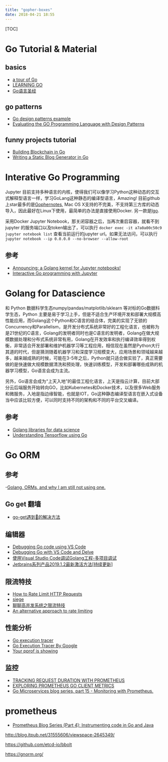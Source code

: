 ```yaml
---
title: "gopher-boxes"
date: 2018-04-21 18:55
---
```


[TOC]

# Go Tutorial & Material
## basics
 - [a tour of Go](https://tour.golang.org/)
 - [LEARNING GO](https://miek.nl/go/#preface)
 - [Go语言圣经](https://yar999.gitbooks.io/gopl-zh/content/ch0/ch0-01.html)

## go patterns
 - [Go design patterns example](https://github.com/tmrts/go-patterns)
 - [Evaluating the GO Programming Language with Design Patterns](https://ecs.victoria.ac.nz/foswiki/pub/Main/TechnicalReportSeries/ECSTR11-01.pdf)
## funny projects tutorial
 - [Building Blockchain in Go](https://jeiwan.cc/posts/building-blockchain-in-go-part-1/)
 - [Writing a Static Blog Generator in Go](https://zupzup.org/static-blog-generator-go/)



# Interative Go Programming
Jupyter 目前支持多种语言的内核，使得我们可以像学习Python这种动态的交互式解释型语言一样，学习GoLang这种静态的编译型语言，Amazing! 
目前github上star最多的是[Gophernotes](https://github.com/gopherdata/gophernotes), Mac OS X支持的不完美，不支持第三方库的动态导入，因此最好在Linux下使用，最简单的办法是直接使用Docker. 另一款是[lgo](https://github.com/yunabe/lgo#install).

采用Docker Jupyter Notebook，那关闭容器之后，当再次重启容器，就看不到jupyter 的服务端口以及token输出了，可以执行 `docker exec -it a7a0a00c50c9 jupyter notebook list` 查看当前运行的jupyter url。如果无法访问，可以执行 `jupyter notebook --ip 0.0.0.0 --no-browser --allow-root`

## 参考
 - [Announcing: a Golang kernel for Jupyter notebooks!](http://www.datadan.io/announcing-a-golang-kernel-for-jupyter-notebooks/)
 - [Interactive Go programming with Jupyter](https://medium.com/@yunabe/interactive-go-programming-with-jupyter-93fbf089aff1)




# Golang for Datascience
和 Python 数据科学生态numpy/pandas/matplotlib/sklearn 等对标的Go数据科学生态，Python 主要是易于学习上手，但是不适合生产环境开发和部署大规模高性能应用，而Golang这个Python和C语言的结合体，完美的实现了无锁的Concurrency和Parallelism，是开发分布式系统非常好的工程化语言，也被称为是21世纪的C语言，Golang的发明者同时也是C语言的发明者，Golang在做大规模数据处理和分布式系统非常有用，Golang在开发效率和执行编译效率得到权衡，非常适合开发部署和维护机器学习等工程应用，相信现在虽然是Python大行其道的时代，但是猜测随着机器学习和深度学习规模变大，应用场景和领域越来越多，越来越成熟的时候，可能在3-5年之后，Python就只适合做实验了，真正需要做的是快速做大规模数据清洗和预处理，快速训练模型，开发和部署哪些成熟的机器学习模型，Go语言会成为主流。

另外，Go语言会成为“上天入地”的最佳工程化语言，上天是指云计算，目前大部分云后端服务开始转向GO，比如Kubernetes和Docker技术，以及很多Web服务和微服务，入地是指边缘智能，也就是IOT，Go这种静态编译型语言在嵌入式设备当中应该比较方便，可以同时支持不同的架构和不同的平台交叉编译。

## 参考
 - [Golang libraries for data science](https://www.mjhall.org/golang-data-science-libraries/)
 - [Understanding Tensorflow using Go](https://pgaleone.eu/tensorflow/go/2017/05/29/understanding-tensorflow-using-go/)


# Go ORM

## 参考
-[Golang, ORMs, and why I am still not using one.](http://www.hydrogen18.com/blog/golang-orms-and-why-im-still-not-using-one.html)


## Go get 翻墙
- [go-get遇到🧱的解决方法](https://yeqown.github.io/2018/11/19/go-get%E9%81%87%E5%88%B0%E5%A2%99%E7%9A%84%E8%A7%A3%E5%86%B3%E6%96%B9%E6%B3%95/?utm_source=tuicool&utm_medium=referral#2-%E5%A6%82%E6%9E%9C%E4%BD%A0%E7%9A%84%E4%BB%A3%E7%90%86%E4%B8%8D%E6%94%AF%E6%8C%81http-https%E5%8D%8F%E8%AE%AE%EF%BC%8C%E5%8F%AF%E5%92%8B%E6%95%B4%EF%BC%9F)

## 编辑器
- [Debugging Go code using VS Code](https://github.com/Microsoft/vscode-go/wiki/Debugging-Go-code-using-VS-Code)
- [Debugging Go with VS Code and Delve](https://flaviocopes.com/go-debugging-vscode-delve/)
- [使用Visual Studio Code调试Golang工程-多项目调试](https://zhuanlan.zhihu.com/p/26473355)
- [Jetbrains系列产品2019.1.2最新激活方法[持续更新]](https://zhile.io/2018/08/26/jetbrains-license-server-crack.html)


## 限流特技
- [How to Rate Limit HTTP Requests](https://www.alexedwards.net/blog/how-to-rate-limit-http-requests)
- [siege](https://github.com/JoeDog/siege)
- [聊聊高并发系统之限流特技](https://jinnianshilongnian.iteye.com/blog/2305117)
- [An alternative approach to rate limiting](https://www.figma.com/blog/an-alternative-approach-to-rate-limiting/)

## 性能分析
- [Go execution tracer](https://blog.gopheracademy.com/advent-2017/go-execution-tracer/)
- [Go Execution Tracer By Google](https://docs.google.com/document/u/1/d/1FP5apqzBgr7ahCCgFO-yoVhk4YZrNIDNf9RybngBc14/pub)
- [Your pprof is showing](http://mmcloughlin.com/posts/your-pprof-is-showing)

## 监控
- [TRACKING REQUEST DURATION WITH PROMETHEUS](https://povilasv.me/prometheus-tracking-request-duration/)
- [EXPLORING PROMETHEUS GO CLIENT METRICS](https://povilasv.me/prometheus-go-metrics/#)
- [Go Microservices blog series, part 15 - Monitoring with Prometheus.](https://callistaenterprise.se/blogg/teknik/2018/09/12/go-blog-series-part15/)
# prometheus
- [Prometheus Blog Series (Part 4): Instrumenting code in Go and Java](https://blog.pvincent.io/2017/12/prometheus-blog-series-part-4-instrumenting-code-in-go-and-java/)

http://blog.itpub.net/31555606/viewspace-2645349/

https://github.com/etcd-io/bbolt

https://gnorm.org/